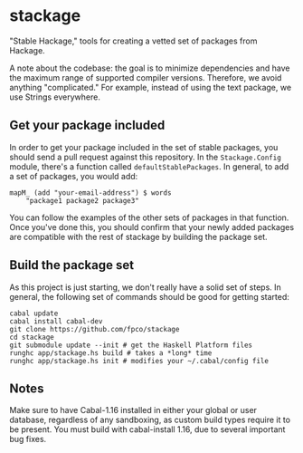 stackage
========

"Stable Hackage," tools for creating a vetted set of packages from Hackage.

A note about the codebase: the goal is to minimize dependencies and have
the maximum range of supported compiler versions. Therefore, we avoid
anything "complicated." For example, instead of using the text package,
we use Strings everywhere.

Get your package included
-------------------------

In order to get your package included in the set of stable packages, you should
send a pull request against this repository. In the `Stackage.Config` module,
there's a function called `defaultStablePackages`. In general, to add a set of
packages, you would add:

    mapM_ (add "your-email-address") $ words
        "package1 package2 package3"

You can follow the examples of the other sets of packages in that function.
Once you've done this, you should confirm that your newly added packages are
compatible with the rest of stackage by building the package set.

Build the package set
---------------------

As this project is just starting, we don't really have a solid set of steps. In
general, the following set of commands should be good for getting started:

    cabal update
    cabal install cabal-dev
    git clone https://github.com/fpco/stackage
    cd stackage
    git submodule update --init # get the Haskell Platform files
    runghc app/stackage.hs build # takes a *long* time
    runghc app/stackage.hs init # modifies your ~/.cabal/config file

Notes
-----

Make sure to have Cabal-1.16 installed in either your global or user database,
regardless of any sandboxing, as custom build types require it to be present.
You must build with cabal-install 1.16, due to several important bug fixes.
